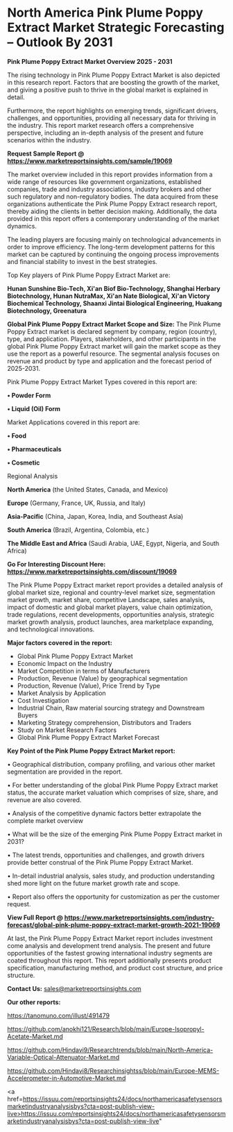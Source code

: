 # North America Pink Plume Poppy Extract Market Strategic Forecasting – Outlook By 2031

<Strong> Pink Plume Poppy Extract Market Overview 2025 - 2031</strong>

The rising technology in Pink Plume Poppy Extract Market is also depicted in this research report. Factors that are boosting the growth of the market, and giving a positive push to thrive in the global market is explained in detail.

Furthermore, the report highlights on emerging trends, significant drivers, challenges, and opportunities, providing all necessary data for thriving in the industry. This report market research offers a comprehensive perspective, including an in-depth analysis of the present and future scenarios within the industry.

<strong>Request Sample Report @ <a href=https://www.marketreportsinsights.com/sample/19069>https://www.marketreportsinsights.com/sample/19069</a></strong>

The market overview included in this report provides information from a wide range of resources like government organizations, established companies, trade and industry associations, industry brokers and other such regulatory and non-regulatory bodies. The data acquired from these organizations authenticate the Pink Plume Poppy Extract research report, thereby aiding the clients in better decision making. Additionally, the data provided in this report offers a contemporary understanding of the market dynamics.

The leading players are focusing mainly on technological advancements in order to improve efficiency. The long-term development patterns for this market can be captured by continuing the ongoing process improvements and financial stability to invest in the best strategies.

Top Key players of Pink Plume Poppy Extract Market are:

<strong>Hunan Sunshine Bio-Tech, Xi'an Biof Bio-Technology, Shanghai Herbary Biotechnology, Hunan NutraMax, Xi'an Nate Biological, Xi'an Victory Biochemical Technology, Shaanxi Jintai Biological Engineering, Huakang Biotechnology, Greenatura</strong>

<strong><b>Global Pink Plume Poppy Extract Market Scope and Size:</b></strong>
The Pink Plume Poppy Extract market is declared segment by company, region (country), type, and application. Players, stakeholders, and other participants in the global Pink Plume Poppy Extract market will gain the market scope as they use the report as a powerful resource. The segmental analysis focuses on revenue and product by type and application and the forecast period of 2025-2031.

Pink Plume Poppy Extract Market Types covered in this report are:

<strong>• Powder Form

• Liquid (Oil) Form</strong>

Market Applications covered in this report are:

<strong>• Food

• Pharmaceuticals

• Cosmetic</strong> 

Regional Analysis

<strong>North America</strong> (the United States, Canada, and Mexico)

<strong>Europe</strong> (Germany, France, UK, Russia, and Italy)

<strong>Asia-Pacific</strong> (China, Japan, Korea, India, and Southeast Asia)

<strong>South America</strong> (Brazil, Argentina, Colombia, etc.)

<strong>The Middle East and Africa</strong> (Saudi Arabia, UAE, Egypt, Nigeria, and South Africa)

<strong>Go For Interesting Discount Here: <a href=https://www.marketreportsinsights.com/discount/19069>https://www.marketreportsinsights.com/discount/19069</a></strong>

The Pink Plume Poppy Extract market report provides a detailed analysis of global market size, regional and country-level market size, segmentation market growth, market share, competitive Landscape, sales analysis, impact of domestic and global market players, value chain optimization, trade regulations, recent developments, opportunities analysis, strategic market growth analysis, product launches, area marketplace expanding, and technological innovations.

<strong><b>Major factors covered in the report:</b></strong>
<ul>
  <li>Global Pink Plume Poppy Extract Market </li>
  <li>Economic Impact on the Industry</li>
  <li>Market Competition in terms of Manufacturers</li>
  <li>Production, Revenue (Value) by geographical segmentation</li>
  <li>Production, Revenue (Value), Price Trend by Type</li>
  <li>Market Analysis by Application</li>
  <li>Cost Investigation</li>
  <li>Industrial Chain, Raw material sourcing strategy and Downstream Buyers</li>
  <li>Marketing Strategy comprehension, Distributors and Traders</li>
  <li>Study on Market Research Factors</li>
  <li>Global Pink Plume Poppy Extract Market Forecast</li>
</ul>

<strong><b>Key Point of the Pink Plume Poppy Extract Market report:</b></strong>

• Geographical distribution, company profiling, and various other market segmentation are provided in the report.

• For better understanding of the global Pink Plume Poppy Extract market status, the accurate market valuation which comprises of size, share, and revenue are also covered.

• Analysis of the competitive dynamic factors better extrapolate the complete market overview

• What will be the size of the emerging Pink Plume Poppy Extract market in 2031?

• The latest trends, opportunities and challenges, and growth drivers provide better construal of the Pink Plume Poppy Extract Market.

• In-detail industrial analysis, sales study, and production understanding shed more light on the future market growth rate and scope.

• Report also offers the opportunity for customization as per the customer request.

<strong><b>View Full Report @ <a href=https://www.marketreportsinsights.com/industry-forecast/global-pink-plume-poppy-extract-market-growth-2021-19069>https://www.marketreportsinsights.com/industry-forecast/global-pink-plume-poppy-extract-market-growth-2021-19069</a></b></strong>


At last, the Pink Plume Poppy Extract Market report includes investment come analysis and development trend analysis. The present and future opportunities of the fastest growing international industry segments are coated throughout this report. This report additionally presents product specification, manufacturing method, and product cost structure, and price structure.

<strong>Contact Us:</strong>
sales@marketreportsinsights.com

<strong>Our other reports:</strong>

<a href=https://tanomuno.com/illust/491479>https://tanomuno.com/illust/491479</a>

<a href=https://github.com/anokhi121/Research/blob/main/Europe-Isopropyl-Acetate-Market.md>https://github.com/anokhi121/Research/blob/main/Europe-Isopropyl-Acetate-Market.md</a>

<a href=https://github.com/Hindavi9/Researchtrends/blob/main/North-America-Variable-Optical-Attenuator-Market.md>https://github.com/Hindavi9/Researchtrends/blob/main/North-America-Variable-Optical-Attenuator-Market.md</a>

<a href=https://github.com/Hindavi8/Researchinsightss/blob/main/Europe-MEMS-Accelerometer-in-Automotive-Market.md>https://github.com/Hindavi8/Researchinsightss/blob/main/Europe-MEMS-Accelerometer-in-Automotive-Market.md</a>

<a href=https://issuu.com/reportsinsights24/docs/northamericasafetysensorsmarketindustryanalysisbys?cta=post-publish-view-live>https://issuu.com/reportsinsights24/docs/northamericasafetysensorsmarketindustryanalysisbys?cta=post-publish-view-live</a>"
